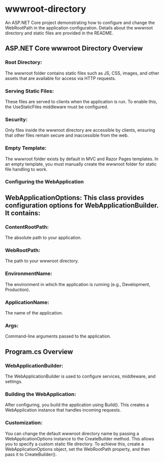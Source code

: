 # wwwroot-directory
An ASP.NET Core project demonstrating how to configure and change the WebRootPath in the application configuration. Details about the wwwroot directory and static files are provided in the README.

## **ASP.NET Core wwwroot Directory Overview**

### **Root Directory**:
The wwwroot folder contains static files such as JS, CSS, images, and other assets that are available for access via HTTP requests.

### **Serving Static Files**:
These files are served to clients when the application is run. To enable this, the UseStaticFiles middleware must be configured.

### **Security**:
Only files inside the wwwroot directory are accessible by clients, ensuring that other files remain secure and inaccessible from the web.

### **Empty Template**:
The wwwroot folder exists by default in MVC and Razor Pages templates. In an empty template, you must manually create the wwwroot folder for static file handling to work.

### **Configuring the WebApplication**

## **WebApplicationOptions**: This class provides configuration options for WebApplicationBuilder. It contains:

### **ContentRootPath**:
The absolute path to your application.

### **WebRootPath**:
The path to your wwwroot directory.

### **EnvironmentName**:
The environment in which the application is running (e.g., Development, Production).

### **ApplicationName**:
The name of the application.

### **Args**:
Command-line arguments passed to the application.

## **Program.cs Overview**

### **WebApplicationBuilder**:
The WebApplicationBuilder is used to configure services, middleware, and settings.

### **Building the WebApplication**:
After configuring, you build the application using Build(). This creates a WebApplication instance that handles incoming requests.

### **Customization**:
You can change the default wwwroot directory name by passing a WebApplicationOptions instance to the CreateBuilder method. This allows you to specify a custom static file directory.
To achieve this, create a WebApplicationOptions object, set the WebRootPath property, and then pass it to CreateBuilder().
